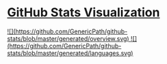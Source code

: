 # [GitHub Stats Visualization](https://github.com/jstrieb/github-stats)

<a href="https://github.com/jstrieb/github-stats">
![](https://github.com/GenericPath/github-stats/blob/master/generated/overview.svg)
![](https://github.com/GenericPath/github-stats/blob/master/generated/languages.svg)
</a>
